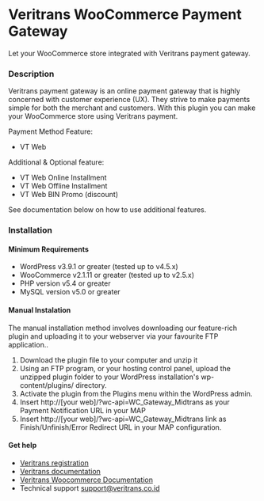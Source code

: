 Veritrans WooCommerce Payment Gateway
=====================================

Let your WooCommerce store integrated with Veritrans payment gateway.

### Description

Veritrans payment gateway is an online payment gateway that is highly concerned with customer experience (UX). They strive to make payments simple for both the merchant and customers. With this plugin you can make your WooCommerce store using Veritrans payment.

Payment Method Feature:

- VT Web

Additional & Optional feature:

- VT Web Online Installment
- VT Web Offline Installment
- VT Web BIN Promo (discount)

See documentation below on how to use additional features.

### Installation

#### Minimum Requirements

* WordPress v3.9.1 or greater (tested up to v4.5.x)
* WooCommerce v2.1.11 or greater (tested up to v2.5.x)
* PHP version v5.4 or greater
* MySQL version v5.0 or greater

#### Manual Instalation

The manual installation method involves downloading our feature-rich plugin and uploading it to your webserver via your favourite FTP application..

1. Download the plugin file to your computer and unzip it
2. Using an FTP program, or your hosting control panel, upload the unzipped plugin folder to your WordPress installation's wp-content/plugins/ directory.
3. Activate the plugin from the Plugins menu within the WordPress admin.
4. Insert http://[your web]/?wc-api=WC_Gateway_Midtrans as your Payment Notification URL in your MAP
5. Insert http://[your web]/?wc-api=WC_Gateway_Midtrans link as Finish/Unfinish/Error Redirect URL in your MAP configuration.

#### Get help

* [Veritrans registration](https://my.veritrans.co.id/register)
* [Veritrans documentation](http://docs.veritrans.co.id)
* [Veritrans Woocommerce Documentation](http://docs.veritrans.co.id/en/vtweb/integration_woocommerce.html)
* Technical support [support@veritrans.co.id](mailto:support@veritrans.co.id)
